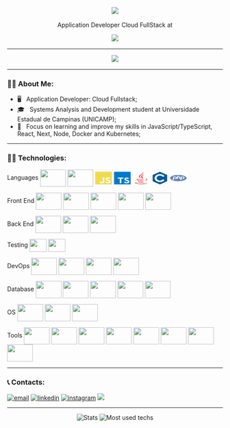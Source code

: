
<div align="center" >
  <img src="https://readme-typing-svg.herokuapp.com?font=Roboto&center=true&lines=Hi%2C+i'm+Robson+Fischer" />
</div>
<p align="center" >Application Developer Cloud FullStack at
<p align="center">
  <img src="https://logodownload.org/wp-content/uploads/2014/04/ibm-logo.png" width="190" />
<p/>
<hr />

<p align="center" >
  <img src="https://spotify-github-profile.vercel.app/api/view?uid=22ebbk2ipti2nu4bqea43qzny&cover_image=true&theme=default" />
</p>
<hr />

### :red_haired_man: About Me:

<div align="center"></div>

- :desktop_computer: &nbsp; Application Developer: Cloud Fullstack;
- :mortar_board: &nbsp; Systems Analysis and Development student at Universidade Estadual de Campinas (UNICAMP);
- :telescope: &nbsp; Focus on learning and improve my skills in JavaScript/TypeScript, React, Next, Node, Docker and Kubernetes;

<hr />

### :technologist: Technologies: 
 
  Languages
  <img align="center" height="40" width="60" src="https://cdn.jsdelivr.net/gh/devicons/devicon/icons/html5/html5-original-wordmark.svg" />
  <img align="center" height="40" width="60" src="https://cdn.jsdelivr.net/gh/devicons/devicon/icons/css3/css3-original-wordmark.svg" />
  <img align="center"  height="30" width="40" src="https://raw.githubusercontent.com/devicons/devicon/master/icons/javascript/javascript-plain.svg">
  <img align="center"  height="30" width="40" src="https://raw.githubusercontent.com/devicons/devicon/master/icons/typescript/typescript-plain.svg">
  <img align="center"  height="30" width="40" src="https://raw.githubusercontent.com/devicons/devicon/master/icons/java/java-plain.svg">
  <img align="center"  height="30" width="40" src="https://raw.githubusercontent.com/devicons/devicon/master/icons/c/c-plain.svg">
  <img align="center"  height="30" width="40" src="https://raw.githubusercontent.com/devicons/devicon/master/icons/php/php-plain.svg">

  
  Front End
  <img align="center" height="40" width="60" src="https://cdn.jsdelivr.net/gh/devicons/devicon/icons/react/react-original-wordmark.svg" />
  <img align="center" height="40" width="60" src="https://cdn.jsdelivr.net/gh/devicons/devicon/icons/nextjs/nextjs-original-wordmark.svg" />
  <img align="center" height="40" width="60" src="https://cdn.jsdelivr.net/gh/devicons/devicon/icons/tailwindcss/tailwindcss-plain.svg" />
  <img align="center" height="40" width="60" src="https://cdn.jsdelivr.net/gh/devicons/devicon/icons/angularjs/angularjs-original.svg" />
  <img align="center" height="40" width="60" src="https://cdn.jsdelivr.net/gh/devicons/devicon/icons/sass/sass-original.svg" />
  
  Back End
  <img align="center" height="40" width="60" src="https://cdn.jsdelivr.net/gh/devicons/devicon/icons/nodejs/nodejs-original-wordmark.svg" />
  <img align="center" height="40" width="60" src="https://cdn.jsdelivr.net/gh/devicons/devicon/icons/express/express-original.svg" />
  <img align="center" height="40" width="60" src="https://cdn.jsdelivr.net/gh/devicons/devicon/icons/spring/spring-original-wordmark.svg" />

  Testing
  <img align="center"  height="30" width="40" src="https://cdn.jsdelivr.net/gh/devicons/devicon/icons/jest/jest-plain.svg">
  <img align="center"  height="30" width="40" src="https://cdn.jsdelivr.net/gh/devicons/devicon/icons/jasmine/jasmine-plain.svg">
  
  DevOps
  <img align="center" height="40" width="60" src="https://cdn.jsdelivr.net/gh/devicons/devicon/icons/docker/docker-original-wordmark.svg" />
  <img align="center" height="40" width="60" src="https://cdn.jsdelivr.net/gh/devicons/devicon/icons/git/git-original-wordmark.svg" />
  <img align="center" height="40" width="60" src="https://cdn.jsdelivr.net/gh/devicons/devicon/icons/jenkins/jenkins-original.svg" />
  <img align="center" height="40" width="60" src="https://cdn.jsdelivr.net/gh/devicons/devicon/icons/kubernetes/kubernetes-plain-wordmark.svg" />
  
  Database
  <img align="center" height="40" width="60" src="https://cdn.jsdelivr.net/gh/devicons/devicon/icons/postgresql/postgresql-original-wordmark.svg" />
  <img align="center" height="40" width="60" src="https://cdn.jsdelivr.net/gh/devicons/devicon/icons/mysql/mysql-original-wordmark.svg" />
  <img align="center" height="40" width="60" src="https://cdn.jsdelivr.net/gh/devicons/devicon/icons/microsoftsqlserver/microsoftsqlserver-plain-wordmark.svg" />
  <img align="center" height="40" width="60" src="https://cdn.jsdelivr.net/gh/devicons/devicon/icons/sqlite/sqlite-original-wordmark.svg" />
  <img align="center" height="40" width="60" src="https://cdn.jsdelivr.net/gh/devicons/devicon/icons/mongodb/mongodb-plain-wordmark.svg" />
  
  OS
  <img align="center" height="40" width="60" src="https://cdn.jsdelivr.net/gh/devicons/devicon/icons/linux/linux-plain.svg" />
  <img align="center" height="40" width="60" src="https://cdn.jsdelivr.net/gh/devicons/devicon/icons/apple/apple-original.svg" />
  <img align="center" height="40" width="60" src="https://cdn.jsdelivr.net/gh/devicons/devicon/icons/windows8/windows8-original.svg" />
  
  Tools
  <img align="center" height="40" width="60" src="https://cdn.jsdelivr.net/gh/devicons/devicon/icons/webpack/webpack-original.svg" />
  <img align="center" height="40" width="60" src="https://cdn.jsdelivr.net/gh/devicons/devicon/icons/babel/babel-plain.svg" />
  <img align="center" height="40" width="60" src="https://cdn.jsdelivr.net/gh/devicons/devicon/icons/eslint/eslint-original.svg" />
  <img align="center" height="40" width="60" src="https://cdn.jsdelivr.net/gh/devicons/devicon/icons/figma/figma-original.svg" />
  <img align="center" height="40" width="60" src="https://cdn.jsdelivr.net/gh/devicons/devicon/icons/github/github-original.svg" />
  <img align="center" height="40" width="60" src="https://cdn.jsdelivr.net/gh/devicons/devicon/icons/yarn/yarn-original.svg" />
  <img align="center" height="40" width="60" src="https://cdn.jsdelivr.net/gh/devicons/devicon/icons/npm/npm-original-wordmark.svg" />
  <img align="center" height="40" width="60" src="https://cdn.jsdelivr.net/gh/devicons/devicon/icons/vscode/vscode-original.svg" />

<hr />

### :telephone_receiver: Contacts: 
<div align="left">
  <a href="mailto:fischerrobson@gmail.com"><img src="https://img.icons8.com/color/32/000000/gmail.png" alt="email"/></a>
  <a href="https://www.linkedin.com/in/robson-fischer"><img src="https://img.icons8.com/color/32/000000/linkedin.png" alt="linkedin"/></a>
  <a href="https://www.instagram.com/fischer_robson"><img src="https://img.icons8.com/color/32/000000/instagram-new.png" alt="instagram"/></a>
  <img src="https://dcbadge.vercel.app/api/shield/325048914661212162?style=flat" />
</div>
<hr />

<p align="center">
  <img alt="Stats" src="https://github-readme-stats.vercel.app/api?username=FischerRobson&show_icons=true&theme=dracula" />
  <img alt="Most used techs" src="https://github-readme-stats.vercel.app/api/top-langs/?username=FischerRobson&layout=compact&theme=dracula" />
</p>

